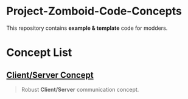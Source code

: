 # Project-Zomboid-Code-Concepts

This repository contains **example & template** code for modders.

# Concept List

## [Client/Server Concept](https://github.com/Konijima/Project-Zomboid-Code-Concepts/tree/master/Client-Server-Concept)  
> Robust **Client/Server** communication concept.
